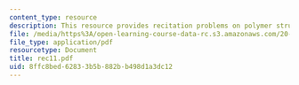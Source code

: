 ```yaml
---
content_type: resource
description: This resource provides recitation problems on polymer structure and bonding.
file: /media/https%3A/open-learning-course-data-rc.s3.amazonaws.com/20-110j-thermodynamics-of-biomolecular-systems-fall-2005/8ffc8bed62833b5b882bb498d1a3dc12_rec11.pdf
file_type: application/pdf
resourcetype: Document
title: rec11.pdf
uid: 8ffc8bed-6283-3b5b-882b-b498d1a3dc12
---
```

